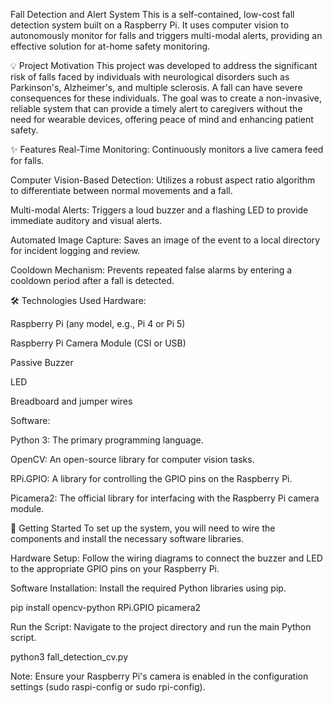 Fall Detection and Alert System
This is a self-contained, low-cost fall detection system built on a Raspberry Pi. It uses computer vision to autonomously monitor for falls and triggers multi-modal alerts, providing an effective solution for at-home safety monitoring.

💡 Project Motivation
This project was developed to address the significant risk of falls faced by individuals with neurological disorders such as Parkinson's, Alzheimer's, and multiple sclerosis. A fall can have severe consequences for these individuals. The goal was to create a non-invasive, reliable system that can provide a timely alert to caregivers without the need for wearable devices, offering peace of mind and enhancing patient safety.

✨ Features
Real-Time Monitoring: Continuously monitors a live camera feed for falls.

Computer Vision-Based Detection: Utilizes a robust aspect ratio algorithm to differentiate between normal movements and a fall.

Multi-modal Alerts: Triggers a loud buzzer and a flashing LED to provide immediate auditory and visual alerts.

Automated Image Capture: Saves an image of the event to a local directory for incident logging and review.

Cooldown Mechanism: Prevents repeated false alarms by entering a cooldown period after a fall is detected.

🛠️ Technologies Used
Hardware:

Raspberry Pi (any model, e.g., Pi 4 or Pi 5)

Raspberry Pi Camera Module (CSI or USB)

Passive Buzzer

LED

Breadboard and jumper wires

Software:

Python 3: The primary programming language.

OpenCV: An open-source library for computer vision tasks.

RPi.GPIO: A library for controlling the GPIO pins on the Raspberry Pi.

Picamera2: The official library for interfacing with the Raspberry Pi camera module.

🚀 Getting Started
To set up the system, you will need to wire the components and install the necessary software libraries.

Hardware Setup: Follow the wiring diagrams to connect the buzzer and LED to the appropriate GPIO pins on your Raspberry Pi.

Software Installation: Install the required Python libraries using pip.

pip install opencv-python RPi.GPIO picamera2

Run the Script: Navigate to the project directory and run the main Python script.

python3 fall_detection_cv.py

Note: Ensure your Raspberry Pi's camera is enabled in the configuration settings (sudo raspi-config or sudo rpi-config).
